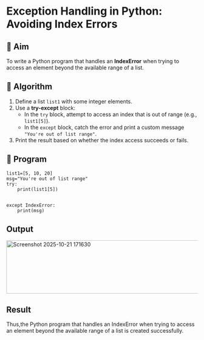 # Exception Handling in Python: Avoiding Index Errors

## 🎯 Aim
To write a Python program that handles an **IndexError** when trying to access an element beyond the available range of a list.

## 🧠 Algorithm
1. Define a list `list1` with some integer elements.
2. Use a **try-except** block:
   - In the `try` block, attempt to access an index that is out of range (e.g., `list1[5]`).
   - In the `except` block, catch the error and print a custom message `"You're out of list range"`.
3. Print the result based on whether the index access succeeds or fails.

## 🧾 Program
```
list1=[5, 10, 20]
msg="You're out of list range"
try:
    print(list1[5])


except IndexError:
    print(msg)
```
## Output
<img width="617" height="140" alt="Screenshot 2025-10-21 171630" src="https://github.com/user-attachments/assets/0c9c307a-13e4-44c8-a5d9-44595a4696c6" />

## Result
Thus,the Python program that handles an IndexError when trying to access an element beyond the available range of a list is created successfully.
